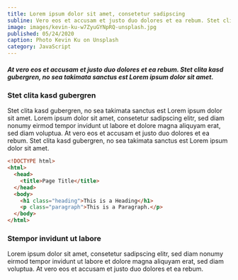 ```yaml
---
title: Lorem ipsum dolor sit amet, consetetur sadipscing
subline: Vero eos et accusam et justo duo dolores et ea rebum. Stet clita kasd duo dolores.
image: images/kevin-ku-w7ZyuGYNpRQ-unsplash.jpg
published: 05/24/2020
caption: Photo Kevin Ku on Unsplash
category: JavaScript
---
```


##### At vero eos et accusam et justo duo dolores et ea rebum. Stet clita kasd gubergren, no sea takimata sanctus est Lorem ipsum dolor sit amet.

### Stet clita kasd gubergren

Stet clita kasd gubergren, no sea takimata sanctus est Lorem ipsum dolor sit amet. Lorem ipsum dolor sit amet, consetetur sadipscing elitr, sed diam nonumy eirmod tempor invidunt ut labore et dolore magna aliquyam erat, sed diam voluptua. At vero eos et accusam et justo duo dolores et ea rebum. Stet clita kasd gubergren, no sea takimata sanctus est Lorem ipsum dolor sit amet.

```html
<!DOCTYPE html>
<html>
  <head>
    <title>Page Title</title>
  </head>
  <body>
    <h1 class="heading">This is a Heading</h1>
    <p class="paragraph">This is a Paragraph.</p>
  </body>
</html>
```

### Stempor invidunt ut labore

Lorem ipsum dolor sit amet, consetetur sadipscing elitr, sed diam nonumy eirmod tempor invidunt ut labore et dolore magna aliquyam erat, sed diam voluptua. At vero eos et accusam et justo duo dolores et ea rebum.
